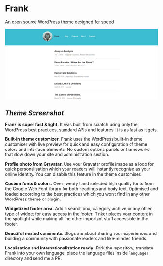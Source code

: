 # Frank
An open source WordPress theme designed for speed


![Screenshot](https://raw.githubusercontent.com/arnabwahid/Frank/master/screenshot.png)

_Theme Screenshot_
---

**Frank is super fast & light.** It was built from scratch using only the WordPress best practices, standard APIs and features. It is as fast as it gets.

**Built-in theme customizer.** Frank uses the WordPress built-in theme customiser with live preview for quick and easy configuration of theme colors and interface elements. No custom options panels or frameworks that slow down your site and administration section.

**Profile photo from Gravatar.** Use your Gravatar profile image as a logo for quick personalisation which your readers will instantly recognise as your online identity. You can disable this feature in the theme customiser.

**Custom fonts & colors.** Over twenty hand selected high quality fonts from the Google Web Font library for both headings and body text. Optimised and loaded according to the best practices which you won’t find in any other WordPress theme or plugin.

**Widgetized footer area.** Add a search box, category archive or any other type of widget for easy access in the footer. Tinker places your content in the spotlight while making all the other important stuff accessible in the footer.

**Beautiful nested comments.** Blogs are about sharing your experiences and building a community with passionate readers and like-minded friends.

**Localisation and internationalization ready.** Fork the repository, translate Frank into your own language, place the language files inside `languages` directory and send me a PR.

